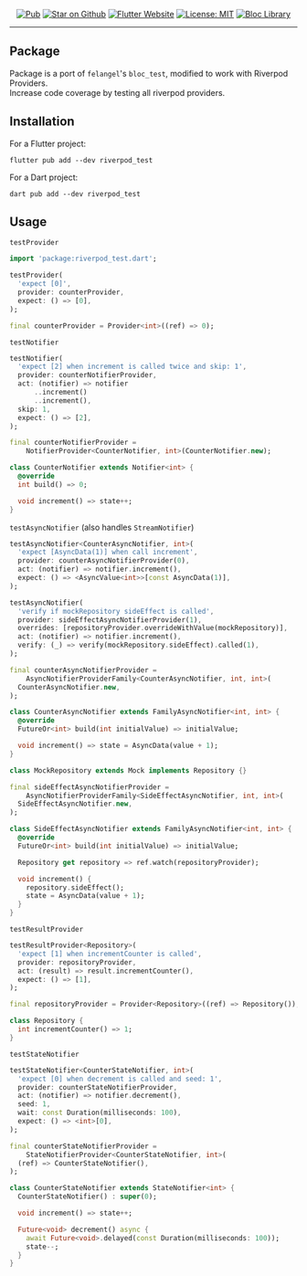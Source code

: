 <p align="center">
<a href="https://pub.dev/packages/riverpod_test"><img src="https://img.shields.io/pub/v/riverpod_test.svg?color=blue" alt="Pub"></a>
<a href="https://github.com/Eronildo/riverpod_test"><img src="https://img.shields.io/github/stars/Eronildo/riverpod_test.svg?style=flat&logo=github&colorB=blue&label=stars" alt="Star on Github"></a>
<a href="https://docs.flutter.dev/development/data-and-backend/state-mgmt/options#riverpod"><img src="https://img.shields.io/badge/flutter-website-deepskyblue.svg" alt="Flutter Website"></a>
<a href="https://opensource.org/licenses/MIT"><img src="https://img.shields.io/badge/license-MIT-purple.svg" alt="License: MIT"></a>
<a href="https://github.com/rrousselGit/riverpod"><img src="https://img.shields.io/pub/v/riverpod.svg?label=riverpod&color=blue)](https://pub.dartlang.org/packages/riverpod" alt="Bloc Library"></a>
</p>

---

## Package

Package is a port of `felangel`'s `bloc_test`, modified to work with Riverpod Providers.\
Increase code coverage by testing all riverpod providers.

## Installation

For a Flutter project:

```console
flutter pub add --dev riverpod_test
```

For a Dart project:

```console
dart pub add --dev riverpod_test
```

## Usage

`testProvider`

```dart
import 'package:riverpod_test.dart';

testProvider(
  'expect [0]',
  provider: counterProvider,
  expect: () => [0],
);

final counterProvider = Provider<int>((ref) => 0);
```

`testNotifier`

```dart
testNotifier(
  'expect [2] when increment is called twice and skip: 1',
  provider: counterNotifierProvider,
  act: (notifier) => notifier
      ..increment()
      ..increment(),
  skip: 1,
  expect: () => [2],
);

final counterNotifierProvider =
    NotifierProvider<CounterNotifier, int>(CounterNotifier.new);

class CounterNotifier extends Notifier<int> {
  @override
  int build() => 0;

  void increment() => state++;
}

```

`testAsyncNotifier` (also handles `StreamNotifier`)

```dart
testAsyncNotifier<CounterAsyncNotifier, int>(
  'expect [AsyncData(1)] when call increment',
  provider: counterAsyncNotifierProvider(0),
  act: (notifier) => notifier.increment(),
  expect: () => <AsyncValue<int>>[const AsyncData(1)],
);

testAsyncNotifier(
  'verify if mockRepository sideEffect is called',
  provider: sideEffectAsyncNotifierProvider(1),
  overrides: [repositoryProvider.overrideWithValue(mockRepository)],
  act: (notifier) => notifier.increment(),
  verify: (_) => verify(mockRepository.sideEffect).called(1),
);

final counterAsyncNotifierProvider =
    AsyncNotifierProviderFamily<CounterAsyncNotifier, int, int>(
  CounterAsyncNotifier.new,
);

class CounterAsyncNotifier extends FamilyAsyncNotifier<int, int> {
  @override
  FutureOr<int> build(int initialValue) => initialValue;

  void increment() => state = AsyncData(value + 1);
}

class MockRepository extends Mock implements Repository {}

final sideEffectAsyncNotifierProvider =
    AsyncNotifierProviderFamily<SideEffectAsyncNotifier, int, int>(
  SideEffectAsyncNotifier.new,
);

class SideEffectAsyncNotifier extends FamilyAsyncNotifier<int, int> {
  @override
  FutureOr<int> build(int initialValue) => initialValue;

  Repository get repository => ref.watch(repositoryProvider);

  void increment() {
    repository.sideEffect();
    state = AsyncData(value + 1);
  }
}
```

`testResultProvider`

```dart
testResultProvider<Repository>(
  'expect [1] when incrementCounter is called',
  provider: repositoryProvider,
  act: (result) => result.incrementCounter(),
  expect: () => [1],
);

final repositoryProvider = Provider<Repository>((ref) => Repository());

class Repository {
  int incrementCounter() => 1;
}

```

`testStateNotifier`

```dart
testStateNotifier<CounterStateNotifier, int>(
  'expect [0] when decrement is called and seed: 1',
  provider: counterStateNotifierProvider,
  act: (notifier) => notifier.decrement(),
  seed: 1,
  wait: const Duration(milliseconds: 100),
  expect: () => <int>[0],
);

final counterStateNotifierProvider =
    StateNotifierProvider<CounterStateNotifier, int>(
  (ref) => CounterStateNotifier(),
);

class CounterStateNotifier extends StateNotifier<int> {
  CounterStateNotifier() : super(0);

  void increment() => state++;

  Future<void> decrement() async {
    await Future<void>.delayed(const Duration(milliseconds: 100));
    state--;
  }
}

```